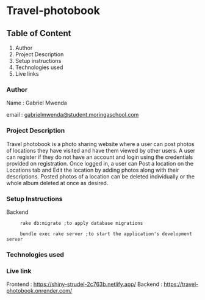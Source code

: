 # Travel-photobook

## Table of Content
1. Author
2. Project Description
3. Setup instructions
4. Technologies used
5. Live links


### Author
Name : Gabriel Mwenda

email : gabrielmwenda@student.moringaschool.com

### Project Description
Travel photobook is a photo sharing website where a user can post photos of locations they have visited and have them viewed by other users.
A user can register if they do not have an account and login using the credentials provided on registration.
Once logged in, a user can Post a location on the Locations tab and Edit the location by adding photos along with their descriptions.
Posted photos of a location can be deleted individually or the whole album deleted at once as desired.

### Setup Instructions
Backend 

         rake db:migrate ;to apply database migrations
         
         bundle exec rake server ;to start the application's development server

### Technologies used


### Live link



Frontend : https://shiny-strudel-2c763b.netlify.app/
Backend : https://travel-photobook.onrender.com/
